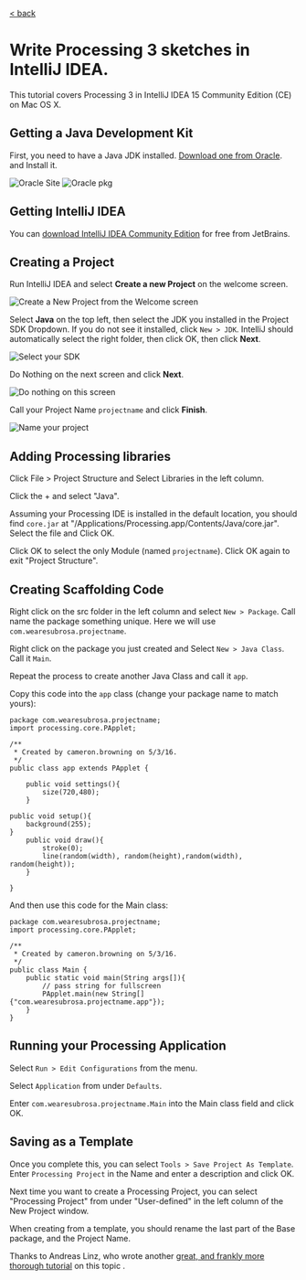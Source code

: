 [< back](https://github.com/camb416/project-tutorials)

# Write Processing 3 sketches in IntelliJ IDEA.

This tutorial covers Processing 3 in IntelliJ IDEA 15 Community Edition (CE) on Mac OS X.


## Getting a Java Development Kit

First, you need to have a Java JDK installed. [Download one from Oracle](http://www.oracle.com/technetwork/java/javase/downloads/jdk8-downloads-2133151.html). and Install it.

![Oracle Site](oracle.jpg) ![Oracle pkg](jdkpkg.jpg)

## Getting IntelliJ IDEA

You can [download IntelliJ IDEA Community Edition](https://www.jetbrains.com/idea/download/) for free from JetBrains.

## Creating a Project

Run IntelliJ IDEA and select **Create a new Project** on the welcome screen.

![Create a New Project from the Welcome screen](newproject.jpg)

Select **Java** on the top left, then select the JDK you installed in the Project SDK Dropdown. If you do not see it installed, click `New > JDK`. IntelliJ should automatically select the right folder, then click OK, then click **Next**. 

![Select your SDK](projectSDK.jpg)

Do Nothing on the next screen and click **Next**.

![Do nothing on this screen](donothinghere.jpg)

Call your Project Name `projectname` and click **Finish**.

![Name your project](projectname.jpg)

## Adding Processing libraries

Click File > Project Structure and Select Libraries in the left column.

Click the + and select "Java".

Assuming your Processing IDE is installed in the default location, you should find `core.jar` at "/Applications/Processing.app/Contents/Java/core.jar". Select the file and Click OK.

Click OK to select the only Module (named `projectname`). Click OK again to exit "Project Structure".

## Creating Scaffolding Code

Right click on the src folder in the left column and select `New > Package`. Call name the package something unique. Here we will use `com.wearesubrosa.projectname`.

Right click on the package you just created and Select `New > Java Class`. Call it `Main`. 

Repeat the process to create another Java Class and call it `app`.

Copy this code into the `app` class (change your package name to match yours):
```
package com.wearesubrosa.projectname;
import processing.core.PApplet;

/**
 * Created by cameron.browning on 5/3/16.
 */
public class app extends PApplet {

    public void settings(){
        size(720,480);
    }

public void setup(){
    background(255);
}
    public void draw(){
        stroke(0);
        line(random(width), random(height),random(width), random(height));
    }

}
```

And then use this code for the Main class:
```
package com.wearesubrosa.projectname;
import processing.core.PApplet;

/**
 * Created by cameron.browning on 5/3/16.
 */
public class Main {
    public static void main(String args[]){
        // pass string for fullscreen
        PApplet.main(new String[] {"com.wearesubrosa.projectname.app"});
    }
}
```

## Running your Processing Application

Select `Run > Edit Configurations` from the menu.

Select `Application` from under `Defaults`.

Enter `com.wearesubrosa.projectname.Main` into the Main class field and click OK.

## Saving as a Template

Once you complete this, you can select `Tools > Save Project As Template`. Enter `Processing Project` in the Name and enter a description and click OK.

Next time you want to create a Processing Project, you can select "Processing Project" from under "User-defined" in the left column of the New Project window.

When creating from a template, you should rename the last part of the Base package, and the Project Name.

Thanks to Andreas Linz, who wrote another [great, and frankly more thorough tutorial](https://blog.klingt.net/posts/processing-2-in-intellij-idea-14/) on this topic .